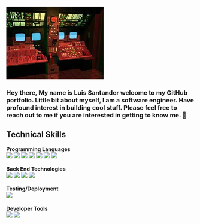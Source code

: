 ![github banner](controlRoomPic.jpeg)
### Hey there, My name is Luis Santander welcome to my GitHub portfolio. Little bit about myself, I am a software engineer. Have profound interest in building cool stuff. Please feel free to reach out to me if you are interested in getting to know me. 👋


## Technical Skills
**Programming Languages**<br>
<img src="https://img.shields.io/badge/-Java-green?style=for-the-badge">
<img src="https://img.shields.io/badge/-TYPESCRIPT-blue">
<img src="https://img.shields.io/badge/-JavaScript-yellow?style=for-the-badge">
<img src="https://img.shields.io/badge/-Python-blue?style=for-the-badge">
<img src="https://img.shields.io/badge/-Swift-orange?style=for-the-badge">
<img src="https://img.shields.io/badge/-HTML-yellowgreen?style=for-the-badge">
<img src="https://img.shields.io/badge/-CSS-blue?style=for-the-badge">
<br><br>
**Back End Technologies**<br>
<img src="https://img.shields.io/badge/Node.js-339933?style=for-the-badge&logo=nodedotjs&logoColor=white">
<img src="https://img.shields.io/badge/Express.js-000000?style=for-the-badge&logo=express&logoColor=white">
<img src="https://img.shields.io/badge/MySQL-005C84?style=for-the-badge&logo=mysql&logoColor=white">
<img src="https://img.shields.io/badge/MongoDB-4EA94B?style=for-the-badge&logo=mongodb&logoColor=white">
<br><br>
**Testing/Deployment**<br>
<img src="https://img.shields.io/badge/-Google%20Cloud-blue?style=for-the-badge&logo=googlecloud&logoColor=white">
<br><br>
**Developer Tools**<br>
<img src="https://img.shields.io/badge/-XCODE-blue?style=for-the-badge&logo=xcode&logoColor=white">
<img src="https://img.shields.io/badge/-visual%20studio%20code-blueviolet?style=for-the-badge&logo=visualstudiocode&logoColor=white">
<br><br>

